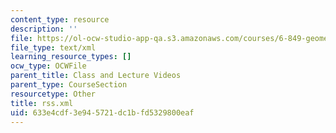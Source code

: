 ```yaml
---
content_type: resource
description: ''
file: https://ol-ocw-studio-app-qa.s3.amazonaws.com/courses/6-849-geometric-folding-algorithms-linkages-origami-polyhedra-fall-2012/633e4cdf3e945721dc1bfd5329800eaf_rss.xml
file_type: text/xml
learning_resource_types: []
ocw_type: OCWFile
parent_title: Class and Lecture Videos
parent_type: CourseSection
resourcetype: Other
title: rss.xml
uid: 633e4cdf-3e94-5721-dc1b-fd5329800eaf
---
```

